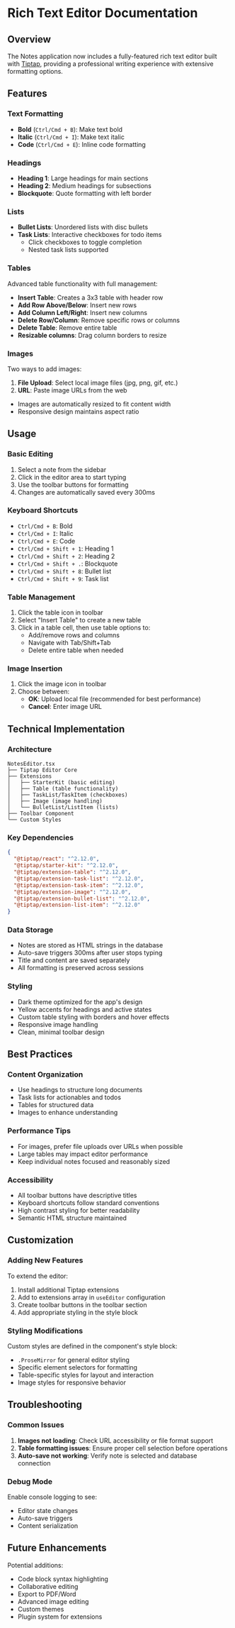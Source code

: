 # Rich Text Editor Documentation

## Overview

The Notes application now includes a fully-featured rich text editor built with [Tiptap](https://tiptap.dev/), providing a professional writing experience with extensive formatting options.

## Features

### Text Formatting
- **Bold** (`Ctrl/Cmd + B`): Make text bold
- **Italic** (`Ctrl/Cmd + I`): Make text italic  
- **Code** (`Ctrl/Cmd + E`): Inline code formatting

### Headings
- **Heading 1**: Large headings for main sections
- **Heading 2**: Medium headings for subsections
- **Blockquote**: Quote formatting with left border

### Lists
- **Bullet Lists**: Unordered lists with disc bullets
- **Task Lists**: Interactive checkboxes for todo items
  - Click checkboxes to toggle completion
  - Nested task lists supported

### Tables
Advanced table functionality with full management:
- **Insert Table**: Creates a 3x3 table with header row
- **Add Row Above/Below**: Insert new rows
- **Add Column Left/Right**: Insert new columns
- **Delete Row/Column**: Remove specific rows or columns
- **Delete Table**: Remove entire table
- **Resizable columns**: Drag column borders to resize

### Images
Two ways to add images:
1. **File Upload**: Select local image files (jpg, png, gif, etc.)
2. **URL**: Paste image URLs from the web
- Images are automatically resized to fit content width
- Responsive design maintains aspect ratio

## Usage

### Basic Editing
1. Select a note from the sidebar
2. Click in the editor area to start typing
3. Use the toolbar buttons for formatting
4. Changes are automatically saved every 300ms

### Keyboard Shortcuts
- `Ctrl/Cmd + B`: Bold
- `Ctrl/Cmd + I`: Italic
- `Ctrl/Cmd + E`: Code
- `Ctrl/Cmd + Shift + 1`: Heading 1
- `Ctrl/Cmd + Shift + 2`: Heading 2
- `Ctrl/Cmd + Shift + .`: Blockquote
- `Ctrl/Cmd + Shift + 8`: Bullet list
- `Ctrl/Cmd + Shift + 9`: Task list

### Table Management
1. Click the table icon in toolbar
2. Select "Insert Table" to create a new table
3. Click in a table cell, then use table options to:
   - Add/remove rows and columns
   - Navigate with Tab/Shift+Tab
   - Delete entire table when needed

### Image Insertion
1. Click the image icon in toolbar
2. Choose between:
   - **OK**: Upload local file (recommended for best performance)
   - **Cancel**: Enter image URL

## Technical Implementation

### Architecture
```
NotesEditor.tsx
├── Tiptap Editor Core
├── Extensions
│   ├── StarterKit (basic editing)
│   ├── Table (table functionality)  
│   ├── TaskList/TaskItem (checkboxes)
│   ├── Image (image handling)
│   └── BulletList/ListItem (lists)
├── Toolbar Component
└── Custom Styles
```

### Key Dependencies
```json
{
  "@tiptap/react": "^2.12.0",
  "@tiptap/starter-kit": "^2.12.0",
  "@tiptap/extension-table": "^2.12.0",
  "@tiptap/extension-task-list": "^2.12.0",
  "@tiptap/extension-task-item": "^2.12.0",
  "@tiptap/extension-image": "^2.12.0",
  "@tiptap/extension-bullet-list": "^2.12.0",
  "@tiptap/extension-list-item": "^2.12.0"
}
```

### Data Storage
- Notes are stored as HTML strings in the database
- Auto-save triggers 300ms after user stops typing
- Title and content are saved separately
- All formatting is preserved across sessions

### Styling
- Dark theme optimized for the app's design
- Yellow accents for headings and active states
- Custom table styling with borders and hover effects
- Responsive image handling
- Clean, minimal toolbar design

## Best Practices

### Content Organization
- Use headings to structure long documents
- Task lists for actionables and todos
- Tables for structured data
- Images to enhance understanding

### Performance Tips
- For images, prefer file uploads over URLs when possible
- Large tables may impact editor performance
- Keep individual notes focused and reasonably sized

### Accessibility
- All toolbar buttons have descriptive titles
- Keyboard shortcuts follow standard conventions
- High contrast styling for better readability
- Semantic HTML structure maintained

## Customization

### Adding New Features
To extend the editor:

1. Install additional Tiptap extensions
2. Add to extensions array in `useEditor` configuration
3. Create toolbar buttons in the toolbar section
4. Add appropriate styling in the style block

### Styling Modifications
Custom styles are defined in the component's style block:
- `.ProseMirror` for general editor styling
- Specific element selectors for formatting
- Table-specific styles for layout and interaction
- Image styles for responsive behavior

## Troubleshooting

### Common Issues
1. **Images not loading**: Check URL accessibility or file format support
2. **Table formatting issues**: Ensure proper cell selection before operations
3. **Auto-save not working**: Verify note is selected and database connection

### Debug Mode
Enable console logging to see:
- Editor state changes
- Auto-save triggers
- Content serialization

## Future Enhancements

Potential additions:
- Code block syntax highlighting
- Collaborative editing
- Export to PDF/Word
- Advanced image editing
- Custom themes
- Plugin system for extensions 